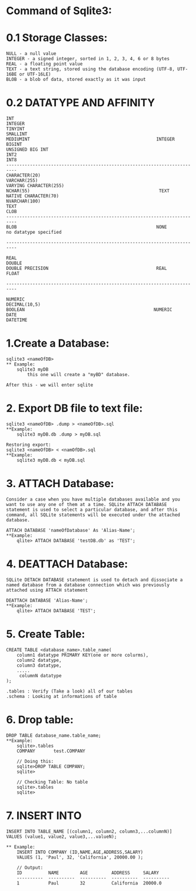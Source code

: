 # Command of Sqlite3:

# 0.1 Storage Classes:
    NULL - a null value
    INTEGER - a signed integer, sorted in 1, 2, 3, 4, 6 or 8 bytes
    REAL - a floating point value
    TEXT - a text string, stored using the database encoding (UTF-8, UTF-16BE or UTF-16LE)
    BLOB - a blob of data, stored exactly as it was input
# 0.2 DATATYPE                 AND                           AFFINITY

    INT
    INTEGER
    TINYINT
    SMALLINT
    MEDIUMINT                                                INTEGER
    BIGINT
    UNSIGNED BIG INT
    INT2
    INT8
    --------------------------------------------------------------------------
    CHARACTER(20)
    VARCHAR(255)
    VARYING CHARACTER(255)
    NCHAR(55)                                                 TEXT
    NATIVE CHARACTER(70)
    NVARCHAR(100)
    TEXT
    CLOB
    --------------------------------------------------------------------------
    BLOB                                                     NONE
    no datatype specified

    --------------------------------------------------------------------------    

    REAL
    DOUBLE
    DOUBLE PRECISION                                         REAL
    FLOAT

    --------------------------------------------------------------------------    

    NUMERIC
    DECIMAL(10,5)
    BOOLEAN                                                 NUMERIC
    DATE
    DATETIME


# 1.Create a Database:
    sqlite3 <nameOfDB>
    ** Example:
        sqlite3 myDB
            this one will create a "myBD" database.

    After this - we will enter sqlite
# 2. Export DB file to text file:
    sqlite3 <nameOfDB> .dump > <nameOfDB>.sql
    **Example:
        sqlite3 myDB.db .dump > myDB.sql

    Restoring export:
    sqlite3 <nameOfDB> < <namOfDB>.sql
    **Example:
        sqlite3 myDB.db < myDB.sql


# 3. ATTACH Database:
    Consider a case when you have multiple databases available and you want to use any one of them at a time. SQLite ATTACH DATABASE statement is used to select a particular database, and after this command, all SQLite statements will be executed under the attached database.

    ATTACH DATABASE 'nameOfDatabase' As 'Alias-Name';
    **Example:
        qlite> ATTACH DATABASE 'testDB.db' as 'TEST';

# 4. DEATTACH Database:
    SQLite DETACH DATABASE statement is used to detach and dissociate a named database from a database connection which was previously attached using ATTACH statement

    DEATTACH DATABASE 'Alias-Name';
    **Example:
        qlite> ATTACH DATABASE 'TEST';

# 5. Create Table:
    CREATE TABLE <database_name>.table_name(
        column1 datatype PRIMARY KEY(one or more colurms),
        column2 datatype,
        column3 datatype,
        .....
         columnN datatype
    );
    
    .tables : Verify (Take a look) all of our tables
    .schema : Looking at informations of table

# 6. Drop table:
    DROP TABLE database_name.table_name;
    **Example:
        sqlite>.tables
        COMPANY       test.COMPANY
        
        // Doing this:
        sqlite>DROP TABLE COMPANY;
        sqlite>

        // Checking Table: No table
        sqlite>.tables
        sqlite>

# 7. INSERT INTO
    INSERT INTO TABLE_NAME [(column1, column2, column3,...columnN)]  
    VALUES (value1, value2, value3,...valueN);

    ** Example:
        INSERT INTO COMPANY (ID,NAME,AGE,ADDRESS,SALARY)
        VALUES (1, 'Paul', 32, 'California', 20000.00 );

        // Output:
        ID          NAME        AGE         ADDRESS     SALARY
        ----------  ----------  ----------  ----------  ----------
        1           Paul        32          California  20000.0

    
